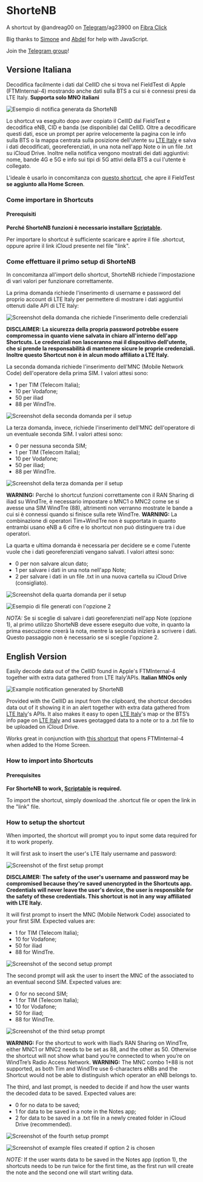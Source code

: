 # ShorteNB 

A shortcut by @andreag00 on [Telegram](https://t.me/andreag00)/ag23900 on [Fibra Click](https://forum.fibra.click/u/ag23900)

Big thanks to [Simone](https://t.me/simonebortolin) and [Abdel](https://t.me/hiimabdel) for help with JavaScript.

Join the [Telegram group](https://t.me/ShorteNB)!

## Versione Italiana
Decodifica facilmente i dati dal CellID che si trova nel FieldTest di Apple (FTMInternal-4) mostrando anche dati sulla BTS a cui si è connessi presi da LTE Italy. **Supporta solo MNO italiani**

![Esempio di notifica generata da ShorteNB](https://raw.githubusercontent.com/Andreag00/ShorteNB/dev/README-Images/Example_Notification.png)

Lo shortcut va eseguito dopo aver copiato il CellID dal FieldTest e decodifica eNB, CID e banda (se disponibile) dal CellID. Oltre a decodificare questi dati, esce un prompt per aprire velocemente la pagina con le info sulla BTS o la mappa centrata sulla posizione dell'utente su [LTE Italy](https://lteitaly.it) e salva i dati decodificati, georeferenziati, in una nota nell'app Note o in un file .txt su iCloud Drive. Inoltre nella notifica vengono mostrati dei dati aggiuntivi: nome, bande 4G e 5G e info sui tipi di 5G attivi della BTS a cui l'utente è collegato.

L'ideale è usarlo in concomitanza con [questo shortcut](https://github.com/Andreag00/FTM-Opener), che apre il FieldTest **se aggiunto alla Home Screen**.

### Come importare in Shortcuts

#### Prerequisiti

**Perché ShorteNB funzioni è necessario installare [Scriptable](https://apps.apple.com/it/app/scriptable/id1405459188?l=en).**

Per importare lo shortcut è sufficiente scaricare e aprire il file .shortcut, oppure aprire il link iCloud presente nel file "link".

### Come effettuare il primo setup di ShorteNB

In concomitanza all'import dello shortcut, ShorteNB richiede l'impostazione di vari valori per funzionare correttamente.

La prima domanda richiede l'inserimento di username e password del proprio account di LTE Italy per permettere di mostrare i dati aggiuntivi ottenuti dalle API di LTE Italy:

![Screenshot della domanda che richiede l'inserimento delle credenziali](https://raw.githubusercontent.com/Andreag00/ShorteNB/dev/README-Images/User_Pass_IT.png)

**DISCLAIMER: La sicurezza della propria password potrebbe essere compromessa in quanto viene salvata in chiaro all'interno dell'app Shortcuts. Le credenziali non lasceranno mai il dispositivo dell'utente, che si prende la responsabilità di mantenere sicure le proprie credenziali. Inoltre questo Shortcut non è in alcun modo affiliato a LTE Italy.**

La seconda domanda richiede l'inserimento dell'MNC (Mobile Network Code) dell'operatore della prima SIM. I valori attesi sono:
- 1 per TIM (Telecom Italia);
- 10 per Vodafone;
- 50 per iliad
- 88 per WindTre.

![Screenshot della seconda domanda per il setup](https://raw.githubusercontent.com/Andreag00/ShorteNB/dev/README-Images/Setup_1_IT.png)

La terza domanda, invece, richiede l'inserimento dell'MNC dell'operatore di un eventuale seconda SIM. I valori attesi sono:
- 0 per nessuna seconda SIM;
- 1 per TIM (Telecom Italia);
- 10 per Vodafone;
- 50 per iliad;
- 88 per WindTre.

![Screenshot della terza domanda per il setup](https://raw.githubusercontent.com/Andreag00/ShorteNB/dev/README-Images/Setup_2_IT.png)

**WARNING:** Perché lo shortcut funzioni correttamente con il RAN Sharing di iliad su WindTre, è necessario impostare o MNC1 o MNC2 come se si avesse una SIM WindTre (88), altrimenti non verranno mostrate le bande a cui si è connessi quando si finisce sulla rete WindTre.
**WARNING:** La combinazione di operatori Tim+WindTre non è supportata in quanto entrambi usano eNB a 6 cifre e lo shortcut non può distinguere tra i due operatori.

La quarta e ultima domanda è necessaria per decidere se e come l'utente vuole che i dati georeferenziati vengano salvati. I valori attesi sono:
- 0 per non salvare alcun dato;
- 1 per salvare i dati in una nota nell'app Note;
- 2 per salvare i dati in un file .txt in una nuova cartella su iCloud Drive (consigliato).

![Screenshot della quarta domanda per il setup](https://raw.githubusercontent.com/Andreag00/ShorteNB/dev/README-Images/Setup_3_IT.png)

![Esempio di file generati con l'opzione 2](https://raw.githubusercontent.com/Andreag00/ShorteNB/dev/README-Images/iCloud_Drive_IT.png)

*NOTA:* Se si sceglie di salvare i dati georeferenziati nell'app Note (opzione 1), al primo utilizzo ShorteNB deve essere eseguito due volte, in quanto la prima esecuzione creerà la nota, mentre la seconda inizierà a scrivere i dati. Questo passaggio non è necessario se si sceglie l'opzione 2.

## English Version
Easily decode data out of the CellID found in Apple's FTMInternal-4 together with extra data gathered from LTE Italy'APIs. **Italian MNOs only**

![Example notification generated by ShorteNB](https://raw.githubusercontent.com/Andreag00/ShorteNB/dev/README-Images/Example_Notification.png)

Provided with the CellID as input from the clipboard, the shortcut decodes data out of it showing it in an alert together with extra data gathered from [LTE Italy](https://lteitaly.it)'s APIs. It also makes it easy to open [LTE Italy](https://lteitaly.it)'s map or the BTS’s info page on [LTE Italy](https://lteitaly.it) and saves geotagged data to a note or to a .txt file to be uploaded on iCloud Drive.

Works great in conjunction with [this shortcut](https://github.com/Andreag00/FTM-Opener) that opens FTMInternal-4 when added to the Home Screen.

### How to import into Shortcuts

#### Prerequisites

**For ShorteNB to work, [Scriptable](https://apps.apple.com/it/app/scriptable/id1405459188?l=en) is required.**

To import the shortcut, simply download the .shortcut file or open the link in the "link" file.

### How to setup the shortcut

When imported, the shortcut will prompt you to input some data required for it to work properly.

It will first ask to insert the user's LTE Italy username and password:

![Screenshot of the first setup prompt](https://raw.githubusercontent.com/Andreag00/ShorteNB/dev/README-Images/User_Pass_EN.png)

**DISCLAIMER: The safety of the user's username and password may be compromised because they're saved unencrypted in the Shortcuts app. Credentials will never leave the user's device, the user is responsible for the safety of these credentials. This shortcut is not in any way affiliated with LTE Italy.**

It will first prompt to insert the MNC (Mobile Network Code) associated to your first SIM. Expected values are:
- 1 for TIM (Telecom Italia);
- 10 for Vodafone;
- 50 for iliad
- 88 for WindTre.

![Screenshot of the second setup prompt](https://raw.githubusercontent.com/Andreag00/ShorteNB/dev/README-Images/Setup_1_EN.png)

The second prompt will ask the user to insert the MNC of the associated to an eventual second SIM. Expected values are:
- 0 for no second SIM;
- 1 for TIM (Telecom Italia);
- 10 for Vodafone;
- 50 for iliad;
- 88 for WindTre.

![Screenshot of the third setup prompt](https://raw.githubusercontent.com/Andreag00/ShorteNB/dev/README-Images/Setup_2_EN.png)

**WARNING:** For the shortcut to work with Iliad’s RAN Sharing on WindTre, either MNC1 or MNC2 needs to be set as 88, and the other as 50. Otherwise the shortcut will not show what band you’re connected to when you’re on WindTre’s Radio Access Network.
**WARNING:** The MNC combo 1+88 is not supported, as both Tim and WindTre use 6-characters eNBs and the Shortcut would not be able to distinguish which operator an eNB belongs to.

The third, and last prompt, is needed to decide if and how the user wants the decoded data to be saved. Expected values are: 
- 0 for no data to be saved;
- 1 for data to be saved in a note in the Notes app;
- 2 for data to be saved in a .txt file in a newly created folder in iCloud Drive (recommended).

![Screenshot of the fourth setup prompt](https://raw.githubusercontent.com/Andreag00/ShorteNB/dev/README-Images/Setup_3_EN.png)

![Screenshot of example files created if option 2 is chosen](https://raw.githubusercontent.com/Andreag00/ShorteNB/dev/README-Images/iCloud_Drive_EN.png)

*NOTE:* If the user wants data to be saved in the Notes app (option 1), the shortcuts needs to be run twice for the first time, as the first run will create the note and the second one will start writing data. 
